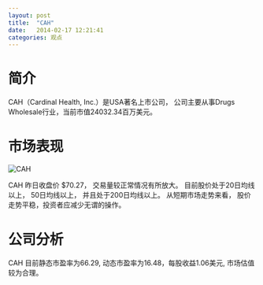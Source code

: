 ```yaml
---
layout: post
title:  "CAH"
date:   2014-02-17 12:21:41
categories: 观点
---
```


# 简介
CAH（Cardinal Health, Inc.）是USA著名上市公司，
公司主要从事Drugs Wholesale行业，当前市值24032.34百万美元。

# 市场表现

![CAH](http://finviz.com/chart.ashx?t=CAH&ty=c&ta=1&p=d&s=l)

CAH 昨日收盘价 $70.27，
交易量较正常情况有所放大。
目前股价处于20日均线以上，
50日均线以上，
并且处于200日均线以上。
从短期市场走势来看，
股价走势平稳，投资者应减少无谓的操作。

# 公司分析
CAH 目前静态市盈率为66.29, 动态市盈率为16.48，每股收益1.06美元,
市场估值较为合理。
